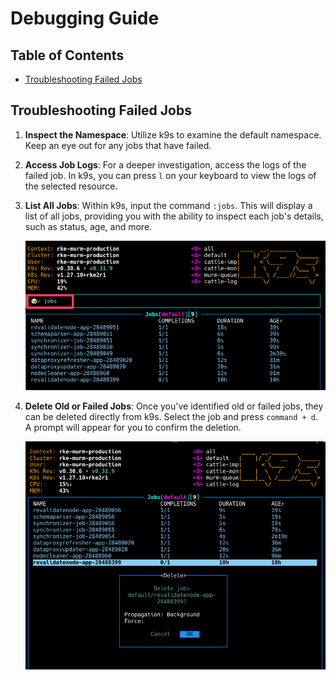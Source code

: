 # Debugging Guide

## Table of Contents

- [Troubleshooting Failed Jobs](#troubleshooting-failed-jobs)

## Troubleshooting Failed Jobs

1. **Inspect the Namespace**: Utilize k9s to examine the default namespace. Keep an eye out for any jobs that have failed.

2. **Access Job Logs**: For a deeper investigation, access the logs of the failed job. In k9s, you can press `l` on your keyboard to view the logs of the selected resource.

3. **List All Jobs**: Within k9s, input the command `:jobs`. This will display a list of all jobs, providing you with the ability to inspect each job's details, such as status, age, and more.

    ![k9s Search Jobs](./assets/images/k9s-search-jobs.png)

4. **Delete Old or Failed Jobs**: Once you've identified old or failed jobs, they can be deleted directly from k9s. Select the job and press `command + d`. A prompt will appear for you to confirm the deletion.

    ![k9s Delete Jobs](./assets/images/k9s-delete-jobs.png)
